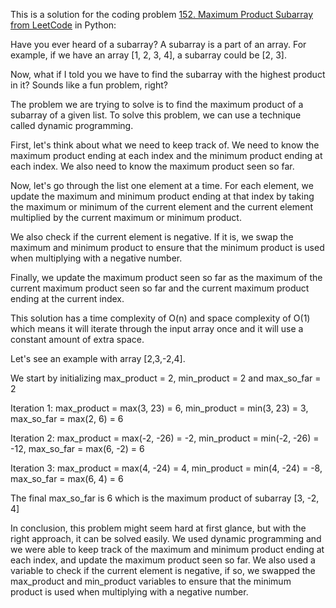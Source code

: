 This is a solution for the coding problem [152.  Maximum Product Subarray from LeetCode](https://leetcode.com/problems/maximum-product-subarray/description) in Python:


Have you ever heard of a subarray? A subarray is a part of an array. For example, if we have an array [1, 2, 3, 4], a subarray could be [2, 3].

Now, what if I told you we have to find the subarray with the highest product in it? Sounds like a fun problem, right?

The problem we are trying to solve is to find the maximum product of a subarray of a given list. To solve this problem, we can use a technique called dynamic programming.

First, let's think about what we need to keep track of. We need to know the maximum product ending at each index and the minimum product ending at each index. We also need to know the maximum product seen so far.

Now, let's go through the list one element at a time. For each element, we update the maximum and minimum product ending at that index by taking the maximum or minimum of the current element and the current element multiplied by the current maximum or minimum product.

We also check if the current element is negative. If it is, we swap the maximum and minimum product to ensure that the minimum product is used when multiplying with a negative number.

Finally, we update the maximum product seen so far as the maximum of the current maximum product seen so far and the current maximum product ending at the current index.

This solution has a time complexity of O(n) and space complexity of O(1) which means it will iterate through the input array once and it will use a constant amount of extra space.

Let's see an example with array [2,3,-2,4].

We start by initializing max_product = 2, min_product = 2 and max_so_far = 2

Iteration 1: max_product = max(3, 23) = 6, min_product = min(3, 23) = 3, max_so_far = max(2, 6) = 6

Iteration 2: max_product = max(-2, -26) = -2, min_product = min(-2, -26) = -12, max_so_far = max(6, -2) = 6

Iteration 3: max_product = max(4, -24) = 4, min_product = min(4, -24) = -8, max_so_far = max(6, 4) = 6

The final max_so_far is 6 which is the maximum product of subarray [3, -2, 4]

In conclusion, this problem might seem hard at first glance, but with the right approach, it can be solved easily. We used dynamic programming and we were able to keep track of the maximum and minimum product ending at each index, and update the maximum product seen so far. We also used a variable to check if the current element is negative, if so, we swapped the max_product and min_product variables to ensure that the minimum product is used when multiplying with a negative number.